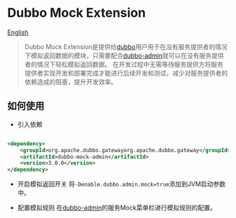 # Dubbo Mock Extension

[English](README.md)
> Dubbo Mock Extension是提供给[dubbo](https://github.com/apache/dubbo)用户用于在没有服务提供者的情况下模拟返回数据的模块，只需要配合[dubbo-admin](https://github.com/apache/dubbo-admin)就可以在没有服务提供者的情况下轻松模拟返回数据。
> 在开发过程中无需等待服务提供方将服务提供者实现开发和部署完成才能进行后续开发和测试，减少对服务提供者的依赖造成的阻塞，提升开发效率。

## 如何使用

- 引入依赖

```xml

<dependency>
    <groupId>org.apache.dubbo.gatewayorg.apache.dubbo.gateway</groupId>
    <artifactId>dubbo-mock-admin</artifactId>
    <version>3.0.0</version>
</dependency>
```

- 开启模拟返回开关 将``` -Denable.dubbo.admin.mock=true ```添加到JVM启动参数中。

- 配置模拟规则 在[dubbo-admin](https://github.com/apache/dubbo-admin)的服务Mock菜单栏进行模拟规则的配置。
